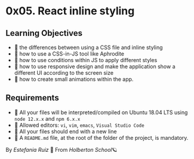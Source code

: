 ﻿# 0x05. React inline styling
## Learning Objectives
- 🎯 the differences between using a CSS file and inline styling
- 🎯 how to use a CSS-in-JS tool like Aphrodite
- 🎯 how to use conditions within JS to apply different styles
- 🎯 how to use responsive design and make the application show a different UI according to the screen size
- 🎯 how to create small animations within the app.

## Requirements
- 📖 All your files will be interpreted/compiled on Ubuntu 18.04 LTS using `node 12.x.x` and `npm 6.x.x`
- 📖 Allowed editors: `vi`, `vim`, `emacs`, `Visual Studio Code`
- 📖 All your files should end with a new line
- 📖 A `README.md` file, at the root of the folder of the project, is mandatory.

By *Estefania Ruiz* 🦌 From *Holberton School*🪐